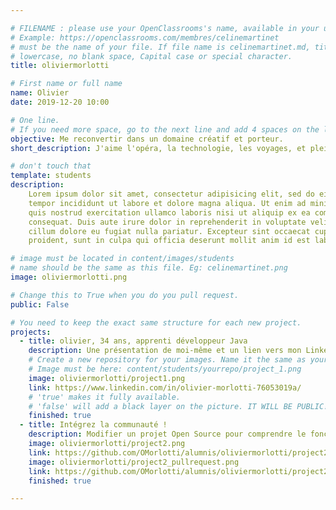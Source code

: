 ```yaml
---

# FILENAME : please use your OpenClassrooms's name, available in your url.
# Example: https://openclassrooms.com/membres/celinemartinet
# must be the name of your file. If file name is celinemartinet.md, title is celinemartinet.
# lowercase, no blank space, Capital case or special character.
title: oliviermorlotti

# First name or full name
name: Olivier
date: 2019-12-20 10:00

# One line.
# If you need more space, go to the next line and add 4 spaces on the left, as in 'description'.
objective: Me reconvertir dans un domaine créatif et porteur.
short_description: J'aime l'opéra, la technologie, les voyages, et plein d'autres choses.

# don't touch that
template: students
description:
    Lorem ipsum dolor sit amet, consectetur adipisicing elit, sed do eiusmod
    tempor incididunt ut labore et dolore magna aliqua. Ut enim ad minim veniam,
    quis nostrud exercitation ullamco laboris nisi ut aliquip ex ea commodo
    consequat. Duis aute irure dolor in reprehenderit in voluptate velit esse
    cillum dolore eu fugiat nulla pariatur. Excepteur sint occaecat cupidatat non
    proident, sunt in culpa qui officia deserunt mollit anim id est laborum.

# image must be located in content/images/students
# name should be the same as this file. Eg: celinemartinet.png
image: oliviermorlotti.png

# Change this to True when you do you pull request.
public: False

# You need to keep the exact same structure for each new project.
projects:
  - title: olivier, 34 ans, apprenti développeur Java
    description: Une présentation de moi-même et un lien vers mon LinkedIn.
    # Create a new repository for your images. Name it the same as your nickname and profile picture.
    # Image must be here: content/students/yourrepo/project_1.png
    image: oliviermorlotti/project1.png
    link: https://www.linkedin.com/in/olivier-morlotti-76053019a/
    # 'true' makes it fully available.
    # 'false' will add a black layer on the picture. IT WILL BE PUBLIC!
    finished: true
  - title: Intégrez la communauté !
    description: Modifier un projet Open Source pour comprendre le fonctionnement de Git, de Github et des pull requests.
    image: oliviermorlotti/project2.png
    link: https://github.com/OMorlotti/alumnis/oliviermorlotti/project2.png
    image: oliviermorlotti/project2_pullrequest.png
    link: https://github.com/OMorlotti/alumnis/oliviermorlotti/project2_pullrequest.png   
    finished: true

---
```

